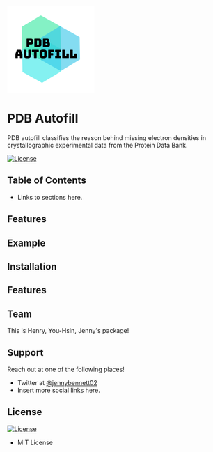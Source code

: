 ![Logo](Logo.png "Logo")

# PDB Autofill

PDB autofill classifies the reason behind missing electron densities in crystallographic experimental data from the Protein Data Bank.

[![License](http://img.shields.io/:license-mit-blue.svg?style=flat-square)](http://badges.mit-license.org)

## Table of Contents
* Links to sections here.

## Features

## Example

## Installation

## Features

## Team
This is Henry, You-Hsin, Jenny's package!

## Support

Reach out at one of the following places!
* Twitter at [@jennybennett02](https://twitter.com/jennybennett02)
* Insert more social links here.

## License
[![License](http://img.shields.io/:license-mit-blue.svg?style=flat-square)](http://badges.mit-license.org)
* MIT License
